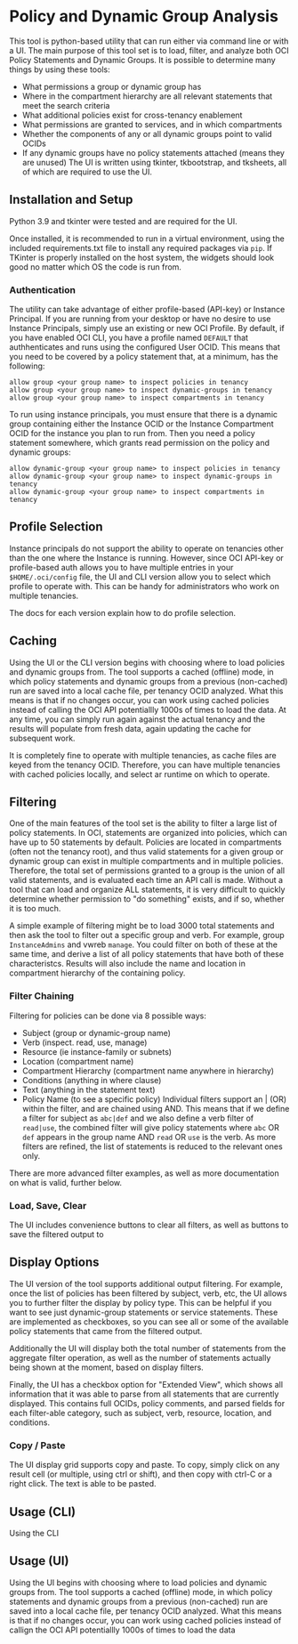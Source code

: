 # Policy and Dynamic Group Analysis

This tool is python-based utility that can run either via command line or with a UI.  The main purpose of this tool set is to load, filter, and analyze both OCI Policy Statements and Dynamic Groups.  It is possible to determine many things by using these tools:
* What permissions a group or dynamic group has
* Where in the compartment hierarchy are all relevant statements that meet the search criteria
* What additional policies exist for cross-tenancy enablement
* What permissions are granted to services, and in which compartments
* Whether the components of any or all dynamic groups point to valid OCIDs
* If any dynamic groups have no policy statements attached (means they are unused)
The UI is written using tkinter, tkbootstrap, and tksheets, all of which are required to use the UI.  

## Installation and Setup

Python 3.9 and tkinter were tested and are required for the UI.

Once installed, it is recommended to run in a virtual environment, using the included requirements.txt file to install any required packages via `pip`.  If TKinter is properly installed on the host system, the widgets should look good no matter which OS the code is run from.

### Authentication

The utility can take advantage of either profile-based (API-key) or Instance Principal.  If you are running from your desktop or have no desire to use Instance Principals, simply use an existing or new OCI Profile.  By default, if you have enabled OCI CLI, you have a profile named `DEFAULT` that authhenticates and runs using the configured User OCID.  This means that you need to be covered by a policy statement that, at a minimum, has the following:

```
allow group <your group name> to inspect policies in tenancy
allow group <your group name> to inspect dynamic-groups in tenancy
allow group <your group name> to inspect compartments in tenancy

``` 

To run using instance principals, you must ensure that there is a dynamic group containing either the Instance OCID or the Instance Compartment OCID for the instance you plan to run from.  Then you need a policy statement somewhere, which grants read permission on the policy and dynamic groups:

```
allow dynamic-group <your group name> to inspect policies in tenancy
allow dynamic-group <your group name> to inspect dynamic-groups in tenancy
allow dynamic-group <your group name> to inspect compartments in tenancy

```
## Profile Selection

Instance principals do not support the ability to operate on tenancies other than the one where the Instance is running.  However, since OCI API-key or profile-based auth allows you to have multiple entries in your `$HOME/.oci/config` file, the UI and CLI version allow you to select which profile to operate with.  This can be handy for administrators who work on multiple tenancies.

The docs for each version explain how to do profile selection.

## Caching

Using the UI or the CLI version begins with choosing where to load policies and dynamic groups from.  The tool supports a cached (offline) mode, in which policy statements and dynamic groups from a previous (non-cached) run are saved into a local cache file, per tenancy OCID analyzed.  What this means is that if no changes occur, you can work using cached policies instead of calling the OCI API potentiallly 1000s of times to load the data.  At any time, you can simply run again against the actual tenancy and the results will populate from fresh data, again updating the cache for subsequent work.

It is completely fine to operate with multiple tenancies, as cache files are keyed from the tenancy OCID.  Therefore, you can have multiple tenancies with cached policies locally, and select ar runtime on which to operate. 

## Filtering

One of the main features of the tool set is the ability to filter a large list of policy statements.  In OCI, statements are organized into policies, which can have up to 50 statements by default.  Policies are located in compartments (often not the tenancy root), and thus valid statements for a given group or dynamic group can exist in multiple compartments and in multiple policies.  Therefore, the total set of permissions granted to a group is the union of all valid statements, and is evaluated each time an API call is made.   Without a tool that can load and organize ALL statements, it is very difficult to quickly determine whether permission to "do something" exists, and if so, whether it is too much.  

A simple example of filtering might be to load 3000 total statements and then ask the tool to filter out a specific group and verb.  For example, group `InstanceAdmins` and vwreb `manage`.  You could filter on both of these at the same time, and derive a list of all policy statements that have both of these characteristcs.  Results will also include the name and location in compartment hierarchy of the containing policy.

### Filter Chaining

Filtering for policies can be done via 8 possible ways:  
- Subject (group or dynamic-group name)
- Verb (inspect. read, use, manage)
- Resource (ie instance-family or subnets)
- Location (compartment name)
- Compartment Hierarchy (compartment name anywhere in hierarchy)
- Conditions (anything in where clause)
- Text (anything in the statement text)
- Policy Name (to see a specific policy)
Individual filters support an | (OR) within the filter, and are chained using AND.  This means that if we define a filter for subject as `abc|def` and we also define a verb filter of `read|use`, the combined filter will give policy statements where `abc` OR `def` appears in the group name AND `read` OR `use` is the verb.   As more filters are refined, the list of statements is reduced to the relevant ones only.

There are more advanced filter examples, as well as more documentation on what is valid, further below.

### Load, Save, Clear

The UI includes convenience buttons to clear all filters, as well as buttons to save the filtered output to 

## Display Options

The UI version of the tool supports additional output filtering.  For example, once the list of policies has been filtered by subject, verb, etc, the UI allows you to further filter the display by policy type.  This can be helpful if you want to see just dynamic-group statements or service statements.  These are implemented as checkboxes, so you can see all or some of the available policy statements that came from the filtered output.

Additionally the UI will display both the total number of statements from the aggregate filter operation, as well as the number of statements actually being shown at the moment, based on display filters.

Finally, the UI has a checkbox option for "Extended View", which shows all information that it was able to parse from all statements that are currently displayed.  This contains full OCIDs, policy comments, and parsed fields for each filter-able category, such as subject, verb, resource, location, and conditions.

### Copy / Paste

The UI display grid supports copy and paste.  To copy, simply click on any result cell (or multiple, using ctrl or shift), and then copy with ctrl-C or a right click.  The text is able to be pasted.

## Usage (CLI)

Using the CLI

## Usage (UI)

Using the UI begins with choosing where to load policies and dynamic groups from.  The tool supports a cached (offline) mode, in which policy statements and dynamic groups from a previous (non-cached) run are saved into a local cache file, per tenancy OCID analyzed.  What this means is that if no changes occur, you can work using cached policies instead of callign the OCI API potentiallly 1000s of times to load the data
